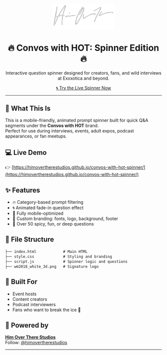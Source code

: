 
<p align="center">
  <img src="wm2018_white_3d.png" width="200" alt="Convos with HOT logo"/>
</p>

<h1 align="center">🔥 Convos with HOT: Spinner Edition 🔥</h1>

<p align="center">
  Interactive question spinner designed for creators, fans, and wild interviews at Exxxotica and beyond.
</p>

<p align="center">
  <a href="https://himovertherestudios.github.io/convos-with-hot-spinner/" target="_blank">
    🌀 Try the Live Spinner Now
  </a>
</p>

---

## 🎯 What This Is

This is a mobile-friendly, animated prompt spinner built for quick Q&A segments under the **Convos with HOT** brand.  
Perfect for use during interviews, events, adult expos, podcast appearances, or fan meetups.

## 💻 Live Demo

👉 [https://himovertherestudios.github.io/convos-with-hot-spinner/](https://himovertherestudios.github.io/convos-with-hot-spinner/)

## ✨ Features

- 🔥 Category-based prompt filtering
- 🌀 Animated fade-in question effect
- 📱 Fully mobile-optimized
- 🎨 Custom branding: fonts, logo, background, footer
- 🧠 Over 50 spicy, fun, or deep questions

## 📁 File Structure

```
├── index.html            # Main HTML
├── style.css             # Styling and branding
├── script.js             # Spinner logic and questions
├── wm2018_white_3d.png   # Signature logo
```

## 🧠 Built For

- Event hosts
- Content creators
- Podcast interviewers
- Fans who want to break the ice 👀

## 🚀 Powered by
**[Him Over There Studios](https://www.himoverthere.com)**  
Follow: [@himovertherestudios](https://instagram.com/himovertherestudios)

---
